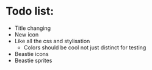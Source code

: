 # Todo list:

- Title changing
- New icon
- Like all the css and stylisation
  - Colors should be cool not just distinct for testing
- Beastie icons
- Beastie sprites

